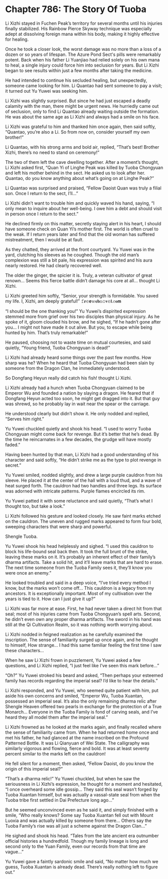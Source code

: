 # Chapter 786: The Story Of Tuoba

Li Xizhi stayed in Fuchen Peak’s territory for several months until his injuries finally stabilized. His Rainbow Pierce Skyway technique was especially adept at dissolving foreign mana within his body, making it highly effective for healing.

Once he took a closer look, the worst damage was no more than a loss of a dozen or so years of lifespan. The Azure Pond Sect's pills were remarkably potent. Back when his father Li Yuanjiao had relied solely on his own mana to heal, a single injury could force him into seclusion for years. But Li Xizhi began to see results within just a few months after taking the medicine.

He had intended to continue his secluded healing, but unexpectedly, someone came looking for him. Li Quantao had sent someone to pay a visit; it turned out Yu Yuwei was seeking him.

Li Xizhi was slightly surprised. But since he had just escaped a deadly calamity with the man, there might be urgent news. He hurriedly came out of seclusion, only to find Li Quantao already waiting outside the formation. He was about the same age as Li Xizhi and always had a smile on his face.

Li Xizhi was grateful to him and thanked him once again, then said softly, “Quantao, you’re also a Li. So from now on, consider yourself my own brother!”

Li Quantao, with his strong arms and bold air, replied, “That’s best! Brother Xizhi, there’s no need to stand on ceremony!”

The two of them left the cave dwelling together. After a moment’s thought, Li Xizhi asked first, “Quan Yi of Linghe Peak was killed by Tuoba Chongyuan and left his mother behind in the sect. He asked us to look after her. Quantao, do you know anything about what’s going on at Linghe Peak?”

Li Quantao was surprised and praised, “Fellow Daoist Quan was truly a filial son. Once I return to the sect, I’ll...”

Li Xizhi didn’t want to trouble him and quickly waved his hand, saying, “I only mean to inquire about her well-being. I owe him a debt and should visit in person once I return to the sect.”

He declined firmly on this matter, secretly staying alert in his heart, I should have someone check on Quan Yi’s mother first. The world is often cruel to the weak. If I return years later and find that the old woman has suffered mistreatment, then I would be at fault.

As they chatted, they arrived at the front courtyard. Yu Yuwei was in the yard, clutching his sleeves as he coughed. Though the old man’s complexion was still a bit pale, his expression was spirited and his aura nearly restored. He had clearly recovered well.

The older the ginger, the spicier it is. Truly, a veteran cultivator of great renown... Seems this fierce battle didn’t damage his core at all... thought Li Xizhi.

Li Xizhi greeted him softly, “Senior, your strength is formidable. You saved my life. I, Xizhi, am deeply grateful!”
𝚏𝐫𝚎𝗲𝕨𝐞𝐛𝕟𝚘𝐯𝚎𝗹.𝕔𝐨𝗺

“I should be the one thanking you!” Yu Yuwei’s dispirited expression stemmed more from grief over his two disciples than physical injury. As he spoke of it, gloom clouded his brow, and he sighed, “If he hadn’t gone after you... I might not have made it out alive. But you, to escape while being hunted by him. That’s truly remarkable!”

He paused, choosing not to waste time on mutual courtesies, and said quietly, “Young friend, Tuoba Chongyuan is dead!”

Li Xizhi had already heard some things over the past few months. How sharp was he? When he heard that Tuoba Chongyuan had been slain by someone from the Dragon Clan, he immediately understood.

So Dongfang Heyun really did catch his fish! thought Li Xizhi.

Li Xizhi already had a hunch when Tuoba Chongyuan claimed to be Emperor Wu and founded a nation by slaying a dragon. He feared that if Dongfang Heyun acted too soon, he might get dragged into it. But that guy was shrewd, so he probably lay in wait near the spear or the carriage.

He understood clearly but didn’t show it. He only nodded and replied, “Serves him right.”

Yu Yuwei chuckled quietly and shook his head. “I used to worry Tuoba Chongyuan might come back for revenge. But it’s better that he’s dead. By the time he reincarnates in a few decades, the grudge will have mostly faded.”

Having been hunted by that man, Li Xizhi had a good understanding of his character and said softly, “He didn’t strike me as the type to plot revenge in secret.”

Yu Yuwei smiled, nodded slightly, and drew a large purple cauldron from his sleeve. He placed it at the center of the hall with a loud thud, and a wave of heat surged forth. The cauldron had two handles and three legs. Its surface was adorned with intricate patterns. Purple flames encircled its rim.

Yu Yuwei patted it with some reluctance and said quietly, “That’s what I thought too, but take a look.”

Li Xizhi followed his gesture and looked closely. He saw faint marks etched on the cauldron. The uneven and rugged marks appeared to form four bold, sweeping characters that were sharp and powerful.

Shengle Tuoba.

Yu Yuwei shook his head helplessly and sighed. “I used this cauldron to block his life-bound seal back then. It took the full brunt of the strike, leaving these marks on it. It’s probably an inherent effect of their family’s dharma artifacts. Take a solid hit, and it’ll leave marks that are hard to erase. The next time someone from the Tuoba Family sees it, they’ll know you were once an enemy.”

He looked troubled and said in a deep voice, “I’ve tried every method I know, but the marks won’t come off... This cauldron is a legacy from my ancestors. It is exceptionally important. Most of my cultivation over the years is tied to it. How can I just give it up?”

Li Xizhi was far more at ease. First, he had never taken a direct hit from that seal; most of his injuries came from Tuoba Chongyuan’s spell arts. Second, he didn’t even own any proper dharma artifacts. The sword in his hand was still at the Qi Cultivation Realm, so it was nothing worth worrying about.

Li Xizhi nodded in feigned realization as he carefully examined the inscription. The sense of familiarity surged up once again, and he thought to himself, How strange... I had this same familiar feeling the first time I saw these characters...

When he saw Li Xizhi frown in puzzlement, Yu Yuwei asked a few questions, and Li Xizhi replied, “I just feel like I’ve seen this mark before...”

“Oh?” Yu Yuwei stroked his beard and asked, “Then perhaps your esteemed family has records regarding the imperial seal? I’d like to hear the details.”

Li Xizhi responded, and Yu Yuwei, who seemed quite patient with him, put aside his own concerns and smiled, “Emperor Wu, Tuoba Xuantan, possessed an imperial seal. It’s also the only remaining dharma relic after Shengle Heaven offered two pearls in exchange for the protection of a True Monarch... Everyone in the Tuoba Family is fond of carving seals, and I’ve heard they all model them after the imperial seal.”

Li Xizhi frowned as he looked at the marks again, and finally recalled where the sense of familiarity came from. When he had returned home once and met his father, he had glanced at the name inscribed on the Profound Patterned Bottle. It was Li Qianyuan of Wei State. The calligraphy was similarly vigorous and flowing, fierce and bold. It was at least seventy percent similar to the marks left on the cauldron!

He fell silent for a moment, then asked, “Fellow Daoist, do you know the origin of this imperial seal?”

“That’s a dharma relic!” Yu Yuwei chuckled, but when he saw the seriousness in Li Xizhi’s expression, he thought for a moment and hesitated, “I once overheard some idle gossip... They said this seal wasn’t forged by Tuoba Xuantan himself, but was actually a vassal-state seal from when the Tuoba tribe first settled in Dai Prefecture long ago...”

But he seemed unconvinced even as he said it, and simply finished with a smile, “Who really knows? Some say Tuoba Xuantan fell out with Mount Luoxia and was actually killed by someone from there... Others say the Tuoba Family’s rise was all just a scheme against the Dragon Clan...”

He sighed and shook his head. “Tales from the late ancient era outnumber official histories a hundredfold. Though my family lineage is long and second only to the Yuan Family, even our records from that time are vague...”

Yu Yuwei gave a faintly sardonic smile and said, “No matter how much we guess, Tuoba Xuantan is already dead. There’s really nothing left to figure out.”
